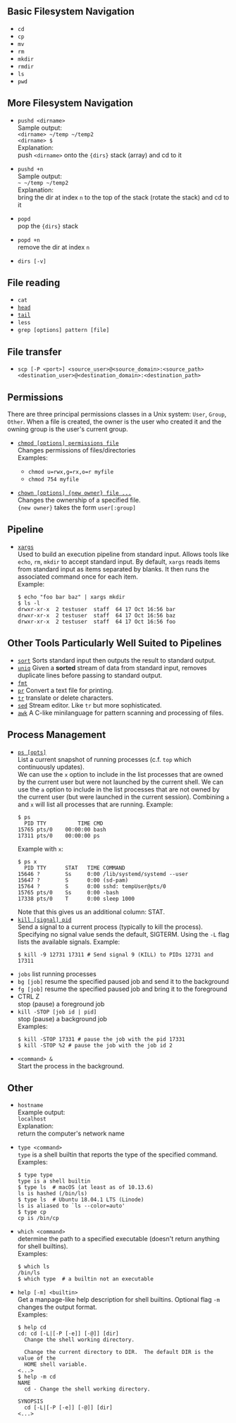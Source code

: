 Basic Filesystem Navigation
---------------------------
- `cd`
- `cp`
- `mv`
- `rm`
- `mkdir`
- `rmdir`
- `ls`
- `pwd`

More Filesystem Navigation
--------------------------
- `pushd <dirname>`  
  Sample output:  
  `<dirname> ~/temp ~/temp2`  
  `<dirname> $`  
  Explanation:  
  push `<dirname>` onto the `{dirs}` stack (array) and cd to it

- `pushd +n`  
  Sample output:  
  `~ ~/temp ~/temp2`  
  Explanation:  
  bring the dir at index `n` to the top of the stack (rotate the stack) and cd 
  to it

- `popd`  
  pop the `{dirs}` stack

- `popd +n`  
  remove the dir at index `n`

- `dirs [-v]`

File reading
------------
- `cat`
- [`head`](http://linuxcommand.org/lc3_man_pages/head1.html)
- [`tail`](http://linuxcommand.org/lc3_man_pages/tail1.html)
- `less`
- `grep [options] pattern [file]`

File transfer
-------------
- `scp [-P <port>] <source_user>@<source_domain>:<source_path> <destination_user>@<destination_domain>:<destination_path>`

Permissions
-----------
There are three principal permissions classes in a Unix system: `User`, `Group`, `Other`. When a file is created, the owner 
is the user who created it and the owning group is the user's current group.

- [`chmod [options] permissions file`](https://www.computerhope.com/unix/uchmod.htm)  
  Changes permissions of files/directories  
  Examples:
    - `chmod u=rwx,g=rx,o=r myfile`
    - `chmod 754 myfile`

- [`chown [options] {new owner} file ...`](https://www.computerhope.com/unix/uchown.htm)  
  Changes the ownership of a specified file.  
  `{new owner}` takes the form `user[:group]`

Pipeline
--------
- [`xargs`](https://shapeshed.com/unix-xargs/)  
  Used to build an execution pipeline from standard input. Allows tools like `echo`, `rm`, `mkdir` to accept standard input.
  By default, `xargs` reads items from standard input as items separated by blanks. It then runs the associated command once
  for each item.  
  Example:
  ```console
  $ echo "foo bar baz" | xargs mkdir
  $ ls -l
  drwxr-xr-x  2 testuser  staff  64 17 Oct 16:56 bar
  drwxr-xr-x  2 testuser  staff  64 17 Oct 16:56 baz
  drwxr-xr-x  2 testuser  staff  64 17 Oct 16:56 foo
  ```

Other Tools Particularly Well Suited to Pipelines
-------------------------------------------------
- [`sort`](http://linuxcommand.org/lc3_man_pages/sort1.html)
  Sorts standard input then outputs the result to standard output.
- [`uniq`](http://linuxcommand.org/lc3_man_pages/uniq1.html)
  Given a **sorted** stream of data from standard input, removes duplicate lines before passing to standard output.
- [`fmt`](http://linuxcommand.org/lc3_man_pages/uniq1.html)
- [`pr`](http://linuxcommand.org/lc3_man_pages/pr1.html)
  Convert a text file for printing.
- [`tr`](http://linuxcommand.org/lc3_man_pages/tr1.html)
  translate or delete characters.
- [`sed`](http://linuxcommand.org/lc3_man_pages/sed1.html)
  Stream editor. Like `tr` but more sophisticated.
- [`awk`](http://linuxcommand.org/lc3_man_pages/gawk1.html)
  A C-like minilanguage for pattern scanning and processing of files.

Process Management
------------------
- [`ps [opts]`](http://linuxcommand.org/lc3_man_pages/ps1.html)  
  List a current snapshot of running processes (c.f. `top` which continuously updates).  
  We can use the `x` option to include in the list processes that are owned by the current user but were not launched by 
  the current shell. We can use the `a` option to include in the list processes that are not owned by the current user
  (but were launched in the current session). Combining `a` and `x` will list all processes that are running.
  Example:  
  ```console
  $ ps
    PID TTY          TIME CMD
  15765 pts/0    00:00:00 bash
  17311 pts/0    00:00:00 ps
  ```
  Example with `x`:  
  ```console
  $ ps x
    PID TTY      STAT   TIME COMMAND
  15646 ?        Ss     0:00 /lib/systemd/systemd --user
  15647 ?        S      0:00 (sd-pam)
  15764 ?        S      0:00 sshd: tempUser@pts/0
  15765 pts/0    Ss     0:00 -bash
  17338 pts/0    T      0:00 sleep 1000
  ```
  Note that this gives us an additional column: STAT.
- [`kill [signal] pid`](http://linuxcommand.org/lc3_man_pages/kill1.html)  
  Send a signal to a current process (typically to kill the process). Specifying no signal value sends the default, SIGTERM.
  Using the `-L` flag lists the available signals.
  Example:  
  ```console
  $ kill -9 12731 17311 # Send signal 9 (KILL) to PIDs 12731 and 17311
  ```
- `jobs`
  list running processes
- `bg [job]`
  resume the specified paused job and send it to the background
- `fg [job]`
  resume the specified paused job and bring it to the foreground
- CTRL Z  
  stop (pause) a foreground job
- `kill -STOP [job id | pid]`  
  stop (pause) a background job  
  Examples:
  ```console
  $ kill -STOP 17331 # pause the job with the pid 17331
  $ kill -STOP %2 # pause the job with the job id 2
  ```
- `<command> &`  
  Start the process in the background.  


Other
-----
- `hostname`  
  Example output:  
  `localhost`  
  Explanation:   
  return the computer's network name

- `type <command>`  
  `type` is a shell builtin that reports the type of the specified command.  
  Examples:  
  ```console
  $ type type
  type is a shell builtin
  $ type ls  # macOS (at least as of 10.13.6)
  ls is hashed (/bin/ls)
  $ type ls  # Ubuntu 18.04.1 LTS (Linode)
  ls is aliased to `ls --color=auto'
  $ type cp
  cp is /bin/cp
  ```
  
- `which <command>`  
  determine the path to a specified executable (doesn't return anything for shell builtins).  
  Examples:  
  ```console
  $ which ls
  /bin/ls
  $ which type  # a builtin not an executable
  ```

- `help [-m] <builtin>`  
  Get a manpage-like help description for shell builtins. Optional flag `-m` changes the output format.  
  Examples:  
  ```console
  $ help cd
  cd: cd [-L|[-P [-e]] [-@]] [dir]
    Change the shell working directory.

    Change the current directory to DIR.  The default DIR is the value of the
    HOME shell variable.
  <...>
  $ help -m cd
  NAME
    cd - Change the shell working directory.

  SYNOPSIS
    cd [-L|[-P [-e]] [-@]] [dir]
  <...>
  ```
